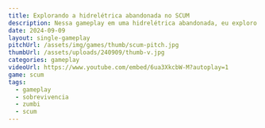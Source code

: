 ```yaml
---
title: Explorando a hidrelétrica abandonada no SCUM
description: Nessa gameplay em uma hidrelétrica abandonada, eu exploro um ambiente desolado e perigoso. Ao chegar, me preparei para enfrentar ameaças e procurar recursos como comida e armas. Dentro da hidrelétrica, passei por áreas sombrias e cheias de perigos, coletando equipamentos e suprimentos essenciais. A tensão aumenta com possíveis encontros hostis, exigindo estratégias de cautela e gerenciamento de recursos. Após a exploração, tive que planejar cuidadosamente a saída para garantir a sobrevivência.
date: 2024-09-09
layout: single-gameplay
pitchUrl: /assets/img/games/thumb/scum-pitch.jpg
thumbUrl: /assets/uploads/240909/thumb-v.jpg
categories: gameplay
videoUrl: https://www.youtube.com/embed/6ua3XkcbW-M?autoplay=1
game: scum
tags: 
  - gameplay
  - sobrevivencia
  - zumbi
  - scum
---
```

